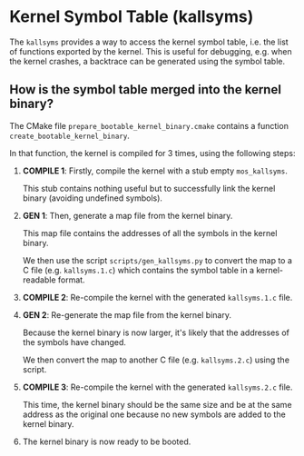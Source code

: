 # Kernel Symbol Table (kallsyms)

The `kallsyms` provides a way to access the kernel symbol table, i.e. the list of functions exported
by the kernel. This is useful for debugging, e.g. when the kernel crashes, a backtrace can be
generated using the symbol table.

## How is the symbol table merged into the kernel binary?

The CMake file `prepare_bootable_kernel_binary.cmake` contains a function `create_bootable_kernel_binary`.

In that function, the kernel is compiled for 3 times, using the following steps:

1. **COMPILE 1**: Firstly, compile the kernel with a stub empty `mos_kallsyms`.

   This stub contains nothing useful but to successfully link the kernel binary (avoiding undefined symbols).

2. **GEN 1**: Then, generate a map file from the kernel binary.

   This map file contains the addresses of all the symbols in the kernel binary.

   We then use the script `scripts/gen_kallsyms.py` to convert the map to a C file (e.g. `kallsyms.1.c`)
   which contains the symbol table in a kernel-readable format.

3. **COMPILE 2**: Re-compile the kernel with the generated `kallsyms.1.c` file.

4. **GEN 2**: Re-generate the map file from the kernel binary.

   Because the kernel binary is now larger, it's likely that the addresses of the symbols have changed.

   We then convert the map to another C file (e.g. `kallsyms.2.c`) using the script.

5. **COMPILE 3**: Re-compile the kernel with the generated `kallsyms.2.c` file.

   This time, the kernel binary should be the same size and be at the same address as the original one
   because no new symbols are added to the kernel binary.

6. The kernel binary is now ready to be booted.
